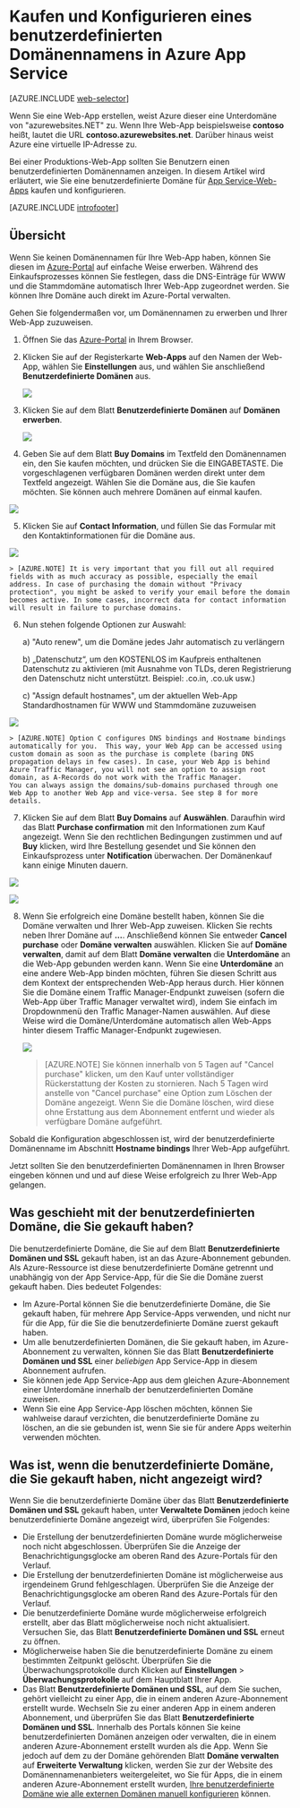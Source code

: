 <properties
	pageTitle="Kaufen eines benutzerdefinierten Domänennamens für Azure App Service-Web-Apps"
	description="Erfahren Sie, wie Sie einen benutzerdefinierten Domänennamen für eine Web-App in Azure App Service kaufen."
	services="app-service\web"
	documentationCenter=""
	authors="rmcmurray"
	manager="wpickett"
	editor=""/>

<tags
	ms.service="app-service-web"
	ms.workload="web"
	ms.tgt_pltfrm="na"
	ms.devlang="na"
	ms.topic="article"
	ms.date="08/11/2016"
	ms.author="robmcm"/>

# Kaufen und Konfigurieren eines benutzerdefinierten Domänennamens in Azure App Service

[AZURE.INCLUDE [web-selector](../../includes/websites-custom-domain-selector.md)]

Wenn Sie eine Web-App erstellen, weist Azure dieser eine Unterdomäne von "azurewebsites.NET" zu. Wenn Ihre Web-App beispielsweise **contoso** heißt, lautet die URL **contoso.azurewebsites.net**. Darüber hinaus weist Azure eine virtuelle IP-Adresse zu.

Bei einer Produktions-Web-App sollten Sie Benutzern einen benutzerdefinierten Domänennamen anzeigen. In diesem Artikel wird erläutert, wie Sie eine benutzerdefinierte Domäne für [App Service-Web-Apps](http://go.microsoft.com/fwlink/?LinkId=529714) kaufen und konfigurieren.

[AZURE.INCLUDE [introfooter](../../includes/custom-dns-web-site-intro-notes.md)]


## Übersicht

Wenn Sie keinen Domänennamen für Ihre Web-App haben, können Sie diesen im [Azure-Portal](https://portal.azure.com/) auf einfache Weise erwerben. Während des Einkaufsprozesses können Sie festlegen, dass die DNS-Einträge für WWW und die Stammdomäne automatisch Ihrer Web-App zugeordnet werden. Sie können Ihre Domäne auch direkt im Azure-Portal verwalten.


Gehen Sie folgendermaßen vor, um Domänennamen zu erwerben und Ihrer Web-App zuzuweisen.

1. Öffnen Sie das [Azure-Portal](https://portal.azure.com/) in Ihrem Browser.

2. Klicken Sie auf der Registerkarte **Web-Apps** auf den Namen der Web-App, wählen Sie **Einstellungen** aus, und wählen Sie anschließend **Benutzerdefinierte Domänen** aus.

	![](./media/custom-dns-web-site-buydomains-web-app/dncmntask-cname-6.png)

3. Klicken Sie auf dem Blatt **Benutzerdefinierte Domänen** auf **Domänen erwerben**.

	![](./media/custom-dns-web-site-buydomains-web-app/dncmntask-cname-buydomains-1.png)

4. Geben Sie auf dem Blatt **Buy Domains** im Textfeld den Domänennamen ein, den Sie kaufen möchten, und drücken Sie die EINGABETASTE. Die vorgeschlagenen verfügbaren Domänen werden direkt unter dem Textfeld angezeigt. Wählen Sie die Domäne aus, die Sie kaufen möchten. Sie können auch mehrere Domänen auf einmal kaufen.

  ![](./media/custom-dns-web-site-buydomains-web-app/dncmntask-cname-buydomains-2.png)

5. Klicken Sie auf **Contact Information**, und füllen Sie das Formular mit den Kontaktinformationen für die Domäne aus.

  ![](./media/custom-dns-web-site-buydomains-web-app/dncmntask-cname-buydomains-3.png)

    > [AZURE.NOTE] It is very important that you fill out all required fields with as much accuracy as possible, especially the email address. In case of purchasing the domain without "Privacy protection", you might be asked to verify your email before the domain becomes active. In some cases, incorrect data for contact information will result in failure to purchase domains. 

6. Nun stehen folgende Optionen zur Auswahl:

	a) "Auto renew", um die Domäne jedes Jahr automatisch zu verlängern
	
	b) „Datenschutz“, um den KOSTENLOS im Kaufpreis enthaltenen Datenschutz zu aktivieren (mit Ausnahme von TLDs, deren Registrierung den Datenschutz nicht unterstützt. Beispiel: .co.in, .co.uk usw.)
	
	c) "Assign default hostnames", um der aktuellen Web-App Standardhostnamen für WWW und Stammdomäne zuzuweisen

  ![](./media/custom-dns-web-site-buydomains-web-app/dncmntask-cname-buydomains-2.5.png)
  
    > [AZURE.NOTE] Option C configures DNS bindings and Hostname bindings automatically for you.  This way, your Web App can be accessed using custom domain as soon as the purchase is complete (baring DNS propagation delays in few cases). In case, your Web App is behind Azure Traffic Manager, you will not see an option to assign root domain, as A-Records do not work with the Traffic Manager. 
    You can always assign the domains/sub-domains purchased through one Web App to another Web App and vice-versa. See step 8 for more details. 
	
7. Klicken Sie auf dem Blatt **Buy Domains** auf **Auswählen**. Daraufhin wird das Blatt **Purchase confirmation** mit den Informationen zum Kauf angezeigt. Wenn Sie den rechtlichen Bedingungen zustimmen und auf **Buy** klicken, wird Ihre Bestellung gesendet und Sie können den Einkaufsprozess unter **Notification** überwachen. Der Domänenkauf kann einige Minuten dauern.

  ![](./media/custom-dns-web-site-buydomains-web-app/dncmntask-cname-buydomains-4.png)

  ![](./media/custom-dns-web-site-buydomains-web-app/dncmntask-cname-buydomains-5.png)

8. Wenn Sie erfolgreich eine Domäne bestellt haben, können Sie die Domäne verwalten und Ihrer Web-App zuweisen. Klicken Sie rechts neben Ihrer Domäne auf **...**. Anschließend können Sie entweder **Cancel purchase** oder **Domäne verwalten** auswählen. Klicken Sie auf **Domäne verwalten**, damit auf dem Blatt **Domäne verwalten** die **Unterdomäne** an die Web-App gebunden werden kann. Wenn Sie eine **Unterdomäne** an eine andere Web-App binden möchten, führen Sie diesen Schritt aus dem Kontext der entsprechenden Web-App heraus durch. Hier können Sie die Domäne einem Traffic Manager-Endpunkt zuweisen (sofern die Web-App über Traffic Manager verwaltet wird), indem Sie einfach im Dropdownmenü den Traffic Manager-Namen auswählen. Auf diese Weise wird die Domäne/Unterdomäne automatisch allen Web-Apps hinter diesem Traffic Manager-Endpunkt zugewiesen.

	![](./media/custom-dns-web-site-buydomains-web-app/dncmntask-cname-buydomains-6.png)

    > [AZURE.NOTE] Sie können innerhalb von 5 Tagen auf "Cancel purchase" klicken, um den Kauf unter vollständiger Rückerstattung der Kosten zu stornieren. Nach 5 Tagen wird anstelle von "Cancel purchase" eine Option zum Löschen der Domäne angezeigt. Wenn Sie die Domäne löschen, wird diese ohne Erstattung aus dem Abonnement entfernt und wieder als verfügbare Domäne aufgeführt.

Sobald die Konfiguration abgeschlossen ist, wird der benutzerdefinierte Domänenname im Abschnitt **Hostname bindings** Ihrer Web-App aufgeführt.

Jetzt sollten Sie den benutzerdefinierten Domänennamen in Ihren Browser eingeben können und und auf diese Weise erfolgreich zu Ihrer Web-App gelangen.
 
## Was geschieht mit der benutzerdefinierten Domäne, die Sie gekauft haben?

Die benutzerdefinierte Domäne, die Sie auf dem Blatt **Benutzerdefinierte Domänen und SSL** gekauft haben, ist an das Azure-Abonnement gebunden. Als Azure-Ressource ist diese benutzerdefinierte Domäne getrennt und unabhängig von der App Service-App, für die Sie die Domäne zuerst gekauft haben. Dies bedeutet Folgendes:

- Im Azure-Portal können Sie die benutzerdefinierte Domäne, die Sie gekauft haben, für mehrere App Service-Apps verwenden, und nicht nur für die App, für die Sie die benutzerdefinierte Domäne zuerst gekauft haben.
- Um alle benutzerdefinierten Domänen, die Sie gekauft haben, im Azure-Abonnement zu verwalten, können Sie das Blatt **Benutzerdefinierte Domänen und SSL** einer *beliebigen* App Service-App in diesem Abonnement aufrufen.
- Sie können jede App Service-App aus dem gleichen Azure-Abonnement einer Unterdomäne innerhalb der benutzerdefinierten Domäne zuweisen.
- Wenn Sie eine App Service-App löschen möchten, können Sie wahlweise darauf verzichten, die benutzerdefinierte Domäne zu löschen, an die sie gebunden ist, wenn Sie sie für andere Apps weiterhin verwenden möchten.

## Was ist, wenn die benutzerdefinierte Domäne, die Sie gekauft haben, nicht angezeigt wird?

Wenn Sie die benutzerdefinierte Domäne über das Blatt **Benutzerdefinierte Domänen und SSL** gekauft haben, unter **Verwaltete Domänen** jedoch keine benutzerdefinierte Domäne angezeigt wird, überprüfen Sie Folgendes:

- Die Erstellung der benutzerdefinierten Domäne wurde möglicherweise noch nicht abgeschlossen. Überprüfen Sie die Anzeige der Benachrichtigungsglocke am oberen Rand des Azure-Portals für den Verlauf.
- Die Erstellung der benutzerdefinierten Domäne ist möglicherweise aus irgendeinem Grund fehlgeschlagen. Überprüfen Sie die Anzeige der Benachrichtigungsglocke am oberen Rand des Azure-Portals für den Verlauf.
- Die benutzerdefinierte Domäne wurde möglicherweise erfolgreich erstellt, aber das Blatt möglicherweise noch nicht aktualisiert. Versuchen Sie, das Blatt **Benutzerdefinierte Domänen und SSL** erneut zu öffnen.
- Möglicherweise haben Sie die benutzerdefinierte Domäne zu einem bestimmten Zeitpunkt gelöscht. Überprüfen Sie die Überwachungsprotokolle durch Klicken auf **Einstellungen** > **Überwachungsprotokolle** auf dem Hauptblatt Ihrer App.
- Das Blatt **Benutzerdefinierte Domänen und SSL**, auf dem Sie suchen, gehört vielleicht zu einer App, die in einem anderen Azure-Abonnement erstellt wurde. Wechseln Sie zu einer anderen App in einem anderen Abonnement, und überprüfen Sie das Blatt **Benutzerdefinierte Domänen und SSL**. Innerhalb des Portals können Sie keine benutzerdefinierten Domänen anzeigen oder verwalten, die in einem anderen Azure-Abonnement erstellt wurden als die App. Wenn Sie jedoch auf dem zu der Domäne gehörenden Blatt **Domäne verwalten** auf **Erweiterte Verwaltung** klicken, werden Sie zur der Website des Domänennamenanbieters weitergeleitet, wo Sie für Apps, die in einem anderen Azure-Abonnement erstellt wurden, [Ihre benutzerdefinierte Domäne wie alle externen Domänen manuell konfigurieren](web-sites-custom-domain-name.md) können.

<!---HONumber=AcomDC_0921_2016-->